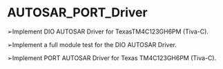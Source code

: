 # AUTOSAR_PORT_Driver

➢Implement DIO AUTOSAR Driver for TexasTM4C123GH6PM (Tiva-C).

➢Implement a full module test for the DIO AUTOSAR Driver.



➢Implement PORT AUTOSAR Driver for Texas TM4C123GH6PM (Tiva-C).

